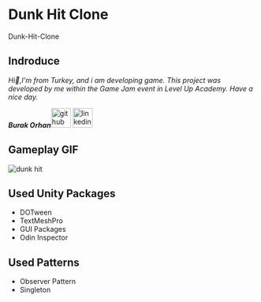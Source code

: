 # Dunk Hit Clone
Dunk-Hit-Clone

## Indroduce
*Hi:punch:,I'm from Turkey, and i am developing game.*
*This project was developed by me within the Game Jam event in Level Up Academy. Have a nice day.*

***Burak Orhan***[<img src='https://user-images.githubusercontent.com/60696929/204914100-148e216f-69b7-487d-a502-f902f6239fe6.png' alt='github' height='40' color='#6e5494'>](https://github.com/Burak-san)  [<img src='https://user-images.githubusercontent.com/60696929/204914127-d5c92c3a-398e-4159-a06f-4e71a342706b.png' alt='linkedin' height='40'>](https://www.linkedin.com/in/burak-orhan-aohg2022//)


## Gameplay GIF
![dunk hit](https://user-images.githubusercontent.com/60696929/204914821-a7093da2-ffe6-4740-b5d6-98474c9f5631.gif)


## Used Unity Packages
- DOTween
- TextMeshPro
- GUI Packages
- Odin Inspector

## Used Patterns
- Observer Pattern
- Singleton
